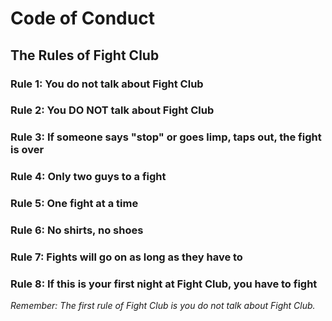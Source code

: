 # Code of Conduct

## The Rules of Fight Club

### Rule 1: You do not talk about Fight Club

### Rule 2: You DO NOT talk about Fight Club

### Rule 3: If someone says "stop" or goes limp, taps out, the fight is over

### Rule 4: Only two guys to a fight

### Rule 5: One fight at a time

### Rule 6: No shirts, no shoes

### Rule 7: Fights will go on as long as they have to

### Rule 8: If this is your first night at Fight Club, you have to fight

_Remember: The first rule of Fight Club is you do not talk about Fight Club._
